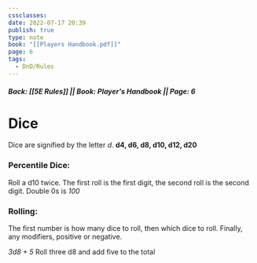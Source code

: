 ```yaml
---
cssclasses: 
date: 2022-07-17 20:39
publish: true
type: note
book: "[[Players Handbook.pdf]]"
page: 6
tags:
  - DnD/Rules
---
```

##### Back: [[5E Rules]] || Book: Player's Handbook || Page: 6
# Dice
Dice are signified by the letter *d*.
**d4, d6, d8, d10, d12, d20**

### Percentile Dice:
Roll a d10 twice. The first roll is the first digit, the second roll is the second digit.
Double 0s is *100*

### Rolling:
The first number is how many dice to roll, then which dice to roll. Finally, any modifiers, positive or negative.

*3d8 + 5*
Roll three d8 and add five to the total 